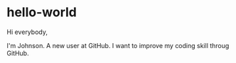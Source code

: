 # hello-world


Hi everybody,

I'm Johnson. A new user at GitHub.
I want to improve my coding skill throug GitHub.
